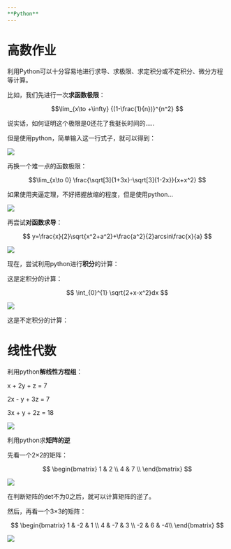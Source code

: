 ```yaml
---
**Python**
---
```


# 高数作业 #

利用Python可以十分容易地进行求导、求极限、求定积分或不定积分、微分方程等计算。

比如，我们先进行一次**求函数极限**：

$$\lim_{x\to +\infty} {(1-\frac{1}{n})}^{n^2} $$ 

说实话，如何证明这个极限是0还花了我挺长时间的.....

但是使用python，简单输入这一行式子，就可以得到：

![](https://github.com/GUOJIAYII/swi-homework/blob/gh-pages/images/python%E6%B1%82%E6%9E%81%E9%99%901.png?raw=true)

 再换一个难一点的函数极限：

$$\lim_{x\to 0} \frac{\sqrt[3]{1+3x}-\sqrt[3]{1-2x}}{x+x^2} $$

如果使用夹逼定理，不好把握放缩的程度，但是使用python...

![](https://github.com/GUOJIAYII/swi-homework/blob/gh-pages/images/python%E6%B1%82%E6%9E%81%E9%99%902.png?raw=true)

再尝试**对函数求导**：

$$ y=\frac{x}{2}\sqrt{x^2+a^2}+\frac{a^2}{2}arcsin\frac{x}{a} $$

![](https://github.com/GUOJIAYII/swi-homework/blob/gh-pages/images/python%E6%B1%82%E5%AF%BC.png?raw=true)

现在，尝试利用python进行**积分**的计算：

这是定积分的计算：

$$ \int_{0}^{1} \sqrt{2+x-x^2}dx  $$

![](https://github.com/GUOJIAYII/swi-homework/blob/gh-pages/images/python%E6%B1%82%E5%AE%9A%E7%A7%AF%E5%88%86.png?raw=true)

这是不定积分的计算：



# 线性代数 #


利用python**解线性方程组**：

 x + 2y + z = 7

2x - y + 3z = 7

3x + y + 2z = 18

![](https://github.com/GUOJIAYII/swi-homework/blob/gh-pages/images/python%E8%A7%A3%E7%BA%BF%E6%80%A7%E6%96%B9%E7%A8%8B%E7%BB%84.png?raw=true)

利用python求**矩阵的逆**

先看一个2&times;2的矩阵：

$$ \begin{bmatrix} 1 & 2 \\ 4 & 7 \\ \end{bmatrix} $$

![](https://github.com/GUOJIAYII/swi-homework/blob/gh-pages/images/python%E6%B1%82%E7%9F%A9%E9%98%B5%E7%9A%84%E9%80%86.png?raw=true)

在判断矩阵的det不为0之后，就可以计算矩阵的逆了。

然后，再看一个3&times;3的矩阵：

$$ \begin{bmatrix} 1 & -2 & 1 \\ 4 & -7 & 3 \\ -2 & 6 & -4\\ \end{bmatrix} $$

![](https://github.com/GUOJIAYII/swi-homework/blob/gh-pages/images/python%E6%B1%82%E7%9F%A9%E9%98%B5%E7%9A%84%E9%80%863.png?raw=true)



